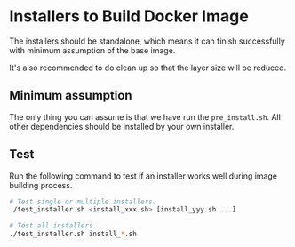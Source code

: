 # Installers to Build Docker Image

The installers should be standalone, which means it can finish successfully with
minimum assumption of the base image.

It's also recommended to do clean up so that the layer size will be reduced.

## Minimum assumption

The only thing you can assume is that we have run the `pre_install.sh`. All
other dependencies should be installed by your own installer.

## Test

Run the following command to test if an installer works well during image
building process.

```bash
# Test single or multiple installers.
./test_installer.sh <install_xxx.sh> [install_yyy.sh ...]

# Test all installers.
./test_installer.sh install_*.sh
```
